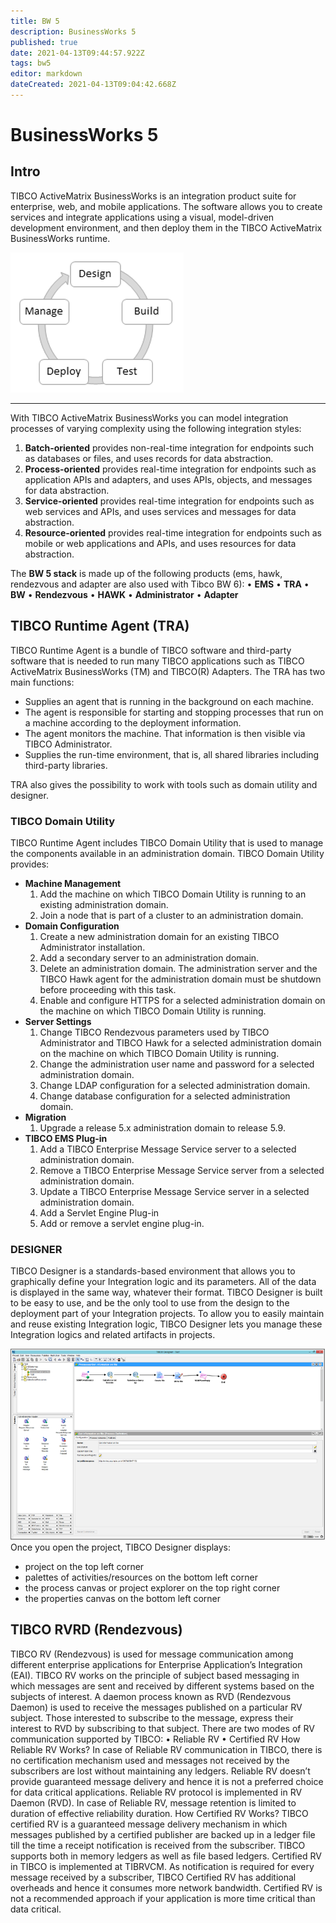 ```yaml
---
title: BW 5
description: BusinessWorks 5
published: true
date: 2021-04-13T09:44:57.922Z
tags: bw5
editor: markdown
dateCreated: 2021-04-13T09:04:42.668Z
---
```


# BusinessWorks 5
## Intro

TIBCO ActiveMatrix BusinessWorks is an integration product suite for enterprise, web, and mobile applications.
The software allows you to create services and integrate applications using a visual, model-driven development environment, and then deploy them in the TIBCO ActiveMatrix BusinessWorks runtime.

![cicle.png](/bw5/cicle.png)

---

With TIBCO ActiveMatrix BusinessWorks you can model integration processes of varying complexity using the following integration styles:
1.	**Batch-oriented** provides non-real-time integration for endpoints such as databases or files, and uses records for data abstraction.
1.	**Process-oriented** provides real-time integration for endpoints such as application APIs and adapters, and uses APIs, objects, and messages for data abstraction.
1.	**Service-oriented** provides real-time integration for endpoints such as web services and APIs, and uses services and messages for data abstraction.
1.	**Resource-oriented** provides real-time integration for endpoints such as mobile or web applications and APIs, and uses resources for data abstraction.

The **BW 5 stack** is made up of the following products (ems, hawk, rendezvous and adapter are also used with Tibco BW 6):
•	**EMS**
•	**TRA**
• **BW**
•	**Rendezvous**
•	**HAWK**
•	**Administrator**
•	**Adapter**


## TIBCO Runtime Agent (TRA) 

TIBCO Runtime Agent is a bundle of TIBCO software and third-party software that is needed to run many TIBCO applications such as TIBCO ActiveMatrix BusinessWorks (TM) and TIBCO(R) Adapters. 
The TRA has two main functions: 
- Supplies an agent that is running in the background on each machine. 
- The agent is responsible for starting and stopping processes that run on a machine according to the deployment information. 
- The agent monitors the machine. That information is then visible via TIBCO Administrator. 
- Supplies the run-time environment, that is, all shared libraries including third-party libraries.

TRA also gives the possibility to work with tools such as domain utility and designer.

### TIBCO Domain Utility

TIBCO Runtime Agent includes TIBCO Domain Utility that is used to manage the components available in an administration domain.
TIBCO Domain Utility provides:
- **Machine Management**
  1. Add the machine on which TIBCO Domain Utility is running to an existing administration domain.
  1. Join a node that is part of a cluster to an administration domain.
- **Domain Configuration**
  1. Create a new administration domain for an existing TIBCO Administrator installation.
  1. Add a secondary server to an administration domain.
  1. Delete an administration domain. The administration server and the TIBCO Hawk agent for the administration domain must be shutdown before proceeding with this task.
  1. Enable and configure HTTPS for a selected administration domain on the machine on which TIBCO Domain Utility is running.
- **Server Settings**
  1. Change TIBCO Rendezvous parameters used by TIBCO Administrator and TIBCO Hawk for a selected administration domain on the machine on which TIBCO Domain Utility is running.
  1. Change the administration user name and password for a selected administration domain.
  1. Change LDAP configuration for a selected administration domain.
  1. Change database configuration for a selected administration domain.
- **Migration**
  1. Upgrade a release 5.x administration domain to release 5.9.
- **TIBCO EMS Plug-in**
  1. Add a TIBCO Enterprise Message Service server to a selected administration domain.
  1. Remove a TIBCO Enterprise Message Service server from a selected administration domain.
  1. Update a TIBCO Enterprise Message Service server in a selected administration domain.
  1. Add a Servlet Engine Plug-in
  1. Add or remove a servlet engine plug-in.

### DESIGNER

TIBCO Designer is a standards-based environment that allows you to graphically define your Integration logic and its parameters. All of the data is displayed in the same way, whatever their format. TIBCO Designer is built to be easy to use, and be the only tool to use from the design to the deployment part of your Integration projects. To allow you to easily maintain and reuse existing Integration logic, TIBCO Designer lets you manage these Integration logics and related artifacts in projects.

![des_ex.png](/bw5/des_ex.png)
Once you open the project, TIBCO Designer displays:
- project on the top left corner
- palettes of activities/resources on the bottom left corner
- the process canvas or project explorer on the top right corner
- the properties canvas on the bottom left corner

## TIBCO RVRD (Rendezvous)

TIBCO RV (Rendezvous) is used for message communication among different enterprise applications for Enterprise Application’s Integration (EAI).
TIBCO RV works on the principle of subject based messaging in which messages are sent and received by different systems based on the subjects of interest. A daemon process known as RVD (Rendezvous Daemon) is used to receive the messages published on a particular RV subject. Those interested to subscribe to the message, express their interest to RVD by subscribing to that subject.
There are two modes of RV communication supported by TIBCO:
•	Reliable RV
•	Certified RV
How Reliable RV Works?
In case of Reliable RV communication in TIBCO, there is no certification mechanism used and messages not received by the subscribers are lost without maintaining any ledgers. Reliable RV doesn’t provide guaranteed message delivery and hence it is not a preferred choice for data critical applications.
Reliable RV protocol is implemented in RV Daemon (RVD). In case of Reliable RV, message retention is limited to duration of effective reliability duration.
How Certified RV Works?
TIBCO certified RV is a guaranteed message delivery mechanism in which messages published by a certified publisher are backed up in a ledger file till the time a receipt notification is received from the subscriber.  TIBCO supports both in memory ledgers as well as file based ledgers.
Certified RV in TIBCO is implemented at TIBRVCM. As notification is required for every message received by a subscriber, TIBCO Certified RV has additional overheads and hence it consumes more network bandwidth. Certified RV is not a recommended approach if your application is more time critical than data critical.
  






